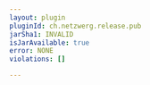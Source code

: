 ```yaml
---
layout: plugin
pluginId: ch.netzwerg.release.pub
jarSha1: INVALID
isJarAvailable: true
error: NONE
violations: []

---
```

